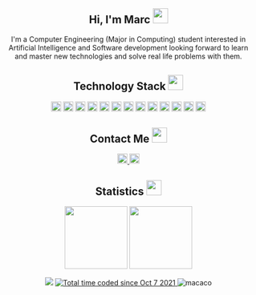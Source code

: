 
<h2 align="center">Hi, I'm Marc <img src="https://media.giphy.com/media/l4FGI8GoTL7N4DsyI/giphy.gif" width="30"></h2>
<p align="center">
 I'm a Computer Engineering (Major in Computing) student interested in Artificial Intelligence and Software development looking forward to learn and master new technologies and solve real life problems with them.
</p>

<h2 align="center">Technology Stack <img src="https://media.giphy.com/media/3u9d5yIvAVFPFl9cow/giphy.gif" width="30"></h2>
<p align="center">
	<!-- C -->
	<img src="https://img.shields.io/badge/c-%2300599C.svg?style=for-the-badge&logo=c&logoColor=white" height=20>
	<!-- Java -->
	<img src="https://img.shields.io/badge/java-%23ED8B00.svg?style=for-the-badge&logo=java&logoColor=white" height=20>
	<!-- Python -->		
	<img src="https://img.shields.io/badge/python-3670A0?style=for-the-badge&logo=python&logoColor=ffdd54" height=20>
	<!-- Docker -->
	<img src="https://img.shields.io/badge/docker-%230db7ed.svg?style=for-the-badge&logo=docker&logoColor=white" height=20>
	<!-- Postgres -->
	<img src="https://img.shields.io/badge/postgres-%23316192.svg?style=for-the-badge&logo=postgresql&logoColor=white" height=20>
	<!-- VSCode -->
	<img src="https://img.shields.io/badge/Visual%20Studio%20Code-0078d7.svg?style=for-the-badge&logo=visual-studio-code&logoColor=white" height=20>
	<!-- Jupyter -->
	<img src="https://img.shields.io/badge/jupyter-%23FA0F00.svg?style=for-the-badge&logo=jupyter&logoColor=white" height=20>
	<!-- CLion -->
	<img src="https://img.shields.io/badge/CLion-black?style=for-the-badge&logo=clion&logoColor=white" height=20>
	<!-- IntelliJ -->
	<img src="https://img.shields.io/badge/IntelliJIDEA-000000.svg?style=for-the-badge&logo=intellij-idea&logoColor=white" height=20>
	<!-- Linux -->
	<img src="https://img.shields.io/badge/Linux-FCC624?style=for-the-badge&logo=linux&logoColor=black" height=20>
	<!-- Latex -->
	<img src="https://img.shields.io/badge/latex-%23008080.svg?style=for-the-badge&logo=latex&logoColor=white" height=20>
	<!-- Git -->
	<img src="https://img.shields.io/badge/git-%23F05033.svg?style=for-the-badge&logo=git&logoColor=white" height=20>
	<!-- GitHub -->
	<img src="https://img.shields.io/badge/github-%23121011.svg?style=for-the-badge&logo=github&logoColor=white" height=20>
</p>
<h2 align="center">Contact Me <img src="https://media.giphy.com/media/VeMWtL6VXigFFIgAtx/giphy.gif" width="30"></h2>
<p align="center">
	<!-- mail -->
	<a href="mailto: mgaspjoval2002@gmail.com">
 		<img src="https://img.shields.io/badge/Gmail-D14836?style=for-the-badge&logo=gmail&logoColor=white" height=20>
	</a>
	<!-- Linkedin -->
	<a href="https://www.linkedin.com/in/marc-gasp%C3%A0-joval-aba4651b3/">
 		<img src="https://img.shields.io/badge/linkedin-%230077B5.svg?style=for-the-badge&logo=linkedin&logoColor=white" height=20>
	</a>
</p>
<h2 align="center">Statistics <img src="https://media.giphy.com/media/jUQHpQ3UjFBfRlQekP/giphy.gif" width="30"></h2>
<div align="center">
	<picture>
	<source 
	srcset="https://github-readme-stats.vercel.app/api?username=marcgj&show_icons=true&theme=dark"
	media="(prefers-color-scheme: dark)"
	/>
	<source
	srcset="https://github-readme-stats.vercel.app/api?username=marcgj&show_icons=true"
	media="(prefers-color-scheme: light), (prefers-color-scheme: no-preference)"
	/>
	<img src="https://github-readme-stats.vercel.app/api?username=marcgj&show_icons=true" height="125"/>
	</picture>
	<picture>
	<source 
	srcset="https://github-readme-stats.vercel.app/api/top-langs/?username=marcgj&layout=compact&theme=dark"
	media="(prefers-color-scheme: dark)"
	/>
	<source
	srcset="https://github-readme-stats.vercel.app/api/top-langs/?username=marcgj&layout=compact"
	media="(prefers-color-scheme: light), (prefers-color-scheme: no-preference)"
	/>
	<img src="https://github-readme-stats.vercel.app/api/top-langs/?username=marc&layout=compact" height="125"/>
	</picture>
</div>
<p align="center">
	<img src="https://wakatime.com/share/@marcgj/db93f83b-5ef7-430b-b4ec-4f5b0e97358d.png" />
	<a href="https://wakatime.com/@40517507-cecb-4f73-9bb1-bf341d8e2516">
	<img src="https://wakatime.com/badge/user/40517507-cecb-4f73-9bb1-bf341d8e2516.svg" alt="Total time coded since Oct 7 2021" />
	</a>
	<img src="https://komarev.com/ghpvc/?username=marcgj&label=Profile%20views&color=0e75b6&style=flat" alt="macaco" />
</p>
